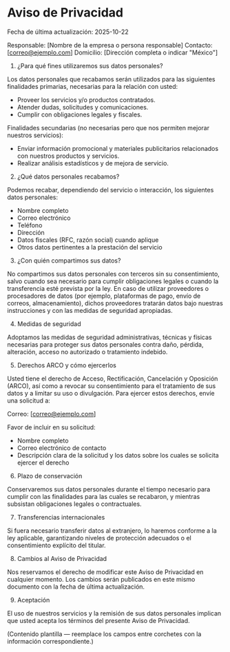 # Aviso de Privacidad

Fecha de última actualización: 2025-10-22

Responsable: [Nombre de la empresa o persona responsable]
Contacto: [correo@ejemplo.com]
Domicilio: [Dirección completa o indicar "México"]

1. ¿Para qué fines utilizaremos sus datos personales?

Los datos personales que recabamos serán utilizados para las siguientes finalidades primarias, necesarias para la relación con usted:

- Proveer los servicios y/o productos contratados.
- Atender dudas, solicitudes y comunicaciones.
- Cumplir con obligaciones legales y fiscales.

Finalidades secundarias (no necesarias pero que nos permiten mejorar nuestros servicios):

- Enviar información promocional y materiales publicitarios relacionados con nuestros productos y servicios.
- Realizar análisis estadísticos y de mejora de servicio.

2. ¿Qué datos personales recabamos?

Podemos recabar, dependiendo del servicio o interacción, los siguientes datos personales:

- Nombre completo
- Correo electrónico
- Teléfono
- Dirección
- Datos fiscales (RFC, razón social) cuando aplique
- Otros datos pertinentes a la prestación del servicio

3. ¿Con quién compartimos sus datos?

No compartimos sus datos personales con terceros sin su consentimiento, salvo cuando sea necesario para cumplir obligaciones legales o cuando la transferencia esté prevista por la ley. En caso de utilizar proveedores o procesadores de datos (por ejemplo, plataformas de pago, envío de correos, almacenamiento), dichos proveedores tratarán datos bajo nuestras instrucciones y con las medidas de seguridad apropiadas.

4. Medidas de seguridad

Adoptamos las medidas de seguridad administrativas, técnicas y físicas necesarias para proteger sus datos personales contra daño, pérdida, alteración, acceso no autorizado o tratamiento indebido.

5. Derechos ARCO y cómo ejercerlos

Usted tiene el derecho de Acceso, Rectificación, Cancelación y Oposición (ARCO), así como a revocar su consentimiento para el tratamiento de sus datos y a limitar su uso o divulgación. Para ejercer estos derechos, envíe una solicitud a:

Correo: [correo@ejemplo.com]

Favor de incluir en su solicitud:

- Nombre completo
- Correo electrónico de contacto
- Descripción clara de la solicitud y los datos sobre los cuales se solicita ejercer el derecho

6. Plazo de conservación

Conservaremos sus datos personales durante el tiempo necesario para cumplir con las finalidades para las cuales se recabaron, y mientras subsistan obligaciones legales o contractuales.

7. Transferencias internacionales

Si fuera necesario transferir datos al extranjero, lo haremos conforme a la ley aplicable, garantizando niveles de protección adecuados o el consentimiento explícito del titular.

8. Cambios al Aviso de Privacidad

Nos reservamos el derecho de modificar este Aviso de Privacidad en cualquier momento. Los cambios serán publicados en este mismo documento con la fecha de última actualización.

9. Aceptación

El uso de nuestros servicios y la remisión de sus datos personales implican que usted acepta los términos del presente Aviso de Privacidad.


(Contenido plantilla — reemplace los campos entre corchetes con la información correspondiente.)
